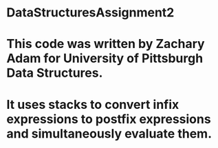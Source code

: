 # DataStructuresAssignment2
# This code was written by Zachary Adam for University of Pittsburgh Data Structures.
# It uses stacks to convert infix expressions to postfix expressions and simultaneously evaluate them. 
